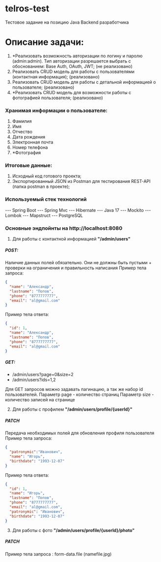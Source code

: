 # telros-test
Тестовое задание на позицию Java Backend разработчика 

# Описание задачи:
1. *Реализовать возможность авторизации по логину и паролю (admin:admin). Тип авторизации разрешается выбрать с
   обоснованием: Base Auth, OAuth, JWT; (не реализовано)
2. Реализовать CRUD модель для работы с пользователями (контактная информация); (реализовано)
3. Реализовать CRUD модель для работы с детальной информацией о
   пользователе; (реализовано)
4. *Реализовать CRUD модель для возможности работы с фотографией пользователя; (реализовано)

### Хранимая информации о пользователе:
1. Фамилия 
2. Имя
3. Отчество
4. Дата рождения
5. Электронная почта
6. Номер телефона
7. *Фотография

### Итоговые данные:
1. Исходный код готового проекта;
2. Экспортированный JSON из Postman для тестирования REST-API (папка postman в проекте);

### Используемый стек технологий
--- Spring Boot
--- Spring Mvc
--- Hibernate
--- Java 17
--- Mockito
--- Lombok
--- Mapstruct
--- PostgreSQL

### Основные эндпойнты на http://localhost:8080
1. Для работы с контактной информацией **"/admin/users"**
##### POST: 
Наличие данных полей обязательно. Они не должны быть пустыми + проверки на ограничения и правильность написания
Пример тела запроса:
```json
{
  "name": "Александр",
  "lastname": "Попов",
  "phone": "8777777777",
  "email": "al@gmail.com"
}
```
Пример тела ответа:
```json
{
  "id": 1,
  "name": "Александр",
  "lastname": "Попов",
  "phone": "8777777777",
  "email": "al@gmail.com"
}
```
##### GET: 
- /admin/users?page=0&size=2 
- /admin/users?ids=1,2 

Для GET запросов можно задавать пагинацию, а так же набор id пользователей. 
 Параметр page - количество страниц
 Параметр size - количество записей на странице

2. Для работы с профилем **"/admin/users/profile/{userId}"**
##### PATCH
Передача необходимых полей для обновления профиля пользователя
Пример тела запроса:
```json
{
  "patronymic":"Иванович",
  "name": "Игорь",
  "birthdate": "1993-12-07"
}
```
Пример тела ответа:
```json
{
  "id": 1,
  "name": "Игорь",
  "lastname": "Попов",
  "phone": "8777777777",
  "email": "al@gmail.com",
  "patronymic": "Иванович",
  "birthdate": "1993-12-07"
}
```
3. Для работы с фото **"/admin/users/profile/{userId}/photo"**
##### PATCH
Пример тела запроса : form-data.file (namefile.jpg)

